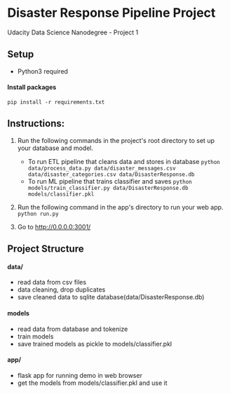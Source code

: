 # Disaster Response Pipeline Project
Udacity Data Science Nanodegree - Project 1

## Setup
- Python3 required

#### Install packages
```
pip install -r requirements.txt
```

## Instructions:
1. Run the following commands in the project's root directory to set up your database and model.

    - To run ETL pipeline that cleans data and stores in database
        `python data/process_data.py data/disaster_messages.csv data/disaster_categories.csv data/DisasterResponse.db`
    - To run ML pipeline that trains classifier and saves
        `python models/train_classifier.py data/DisasterResponse.db models/classifier.pkl`

2. Run the following command in the app's directory to run your web app.
    `python run.py`

3. Go to http://0.0.0.0:3001/

## Project Structure
#### data/
- read data from csv files
- data cleaning, drop duplicates
- save cleaned data to sqlite database(data/DisasterResponse.db)
#### models
- read data from database and tokenize
- train models
- save trained models as pickle to models/classifier.pkl
#### app/
- flask app for running demo in web browser
- get the models from models/classifier.pkl and use it
